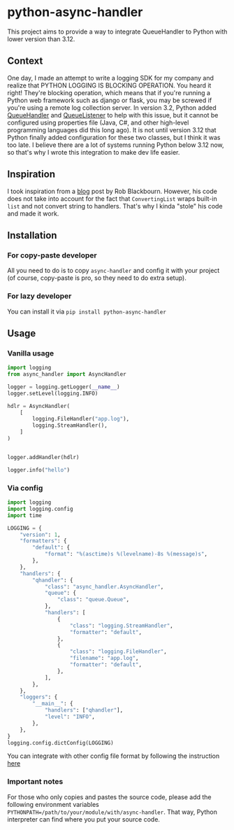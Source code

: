 # python-async-handler

This project aims to provide a way to integrate QueueHandler to Python with lower version than 3.12.

## Context

One day, I made an attempt to write a logging SDK for my company and realize that PYTHON LOGGING IS BLOCKING OPERATION. You heard it right! They're blocking operation, which means that if you're running a Python web framework such as django or flask, you may be screwed if you're using a remote log collection server. In version 3.2, Python added [QueueHandler](https://docs.python.org/3/library/logging.handlers.html#queuehandler) and [QueueListener](https://docs.python.org/3/library/logging.handlers.html#logging.handlers.QueueListener) to help with this issue, but it cannot be configured using properties file (Java, C#, and other high-level programming languages did this long ago). It is not until version 3.12 that Python finally added configuration for these two classes, but I think it was too late. I believe there are a lot of systems running Python below 3.12 now, so that's why I wrote this integration to make dev life easier.

## Inspiration

I took inspiration from a [blog](https://rob-blackbourn.medium.com/how-to-use-python-logging-queuehandler-with-dictconfig-1e8b1284e27a) post by Rob Blackbourn. However, his code does not take into account for the fact that `ConvertingList` wraps built-in `list` and not convert string to handlers. That's why I kinda "stole" his code and made it work.

## Installation

### For copy-paste developer

All you need to do is to copy `async-handler` and config it with your project (of course, copy-paste is pro, so they need to do extra setup).

### For lazy developer

You can install it via `pip install python-async-handler`

## Usage

### Vanilla usage

```python
import logging
from async_handler import AsyncHandler

logger = logging.getLogger(__name__)
logger.setLevel(logging.INFO)

hdlr = AsyncHandler(
    [
        logging.FileHandler("app.log"),
        logging.StreamHandler(),
    ]
)


logger.addHandler(hdlr)

logger.info("hello")
```

### Via config

```python
import logging
import logging.config
import time

LOGGING = {
    "version": 1,
    "formatters": {
        "default": {
            "format": "%(asctime)s %(levelname)-8s %(message)s",
        },
    },
    "handlers": {
        "qhandler": {
            "class": "async_handler.AsyncHandler",
            "queue": {
                "class": "queue.Queue",
            },
            "handlers": [
                {
                    "class": "logging.StreamHandler",
                    "formatter": "default",
                },
                {
                    "class": "logging.FileHandler",
                    "filename": "app.log",
                    "formatter": "default",
                },
            ],
        },
    },
    "loggers": {
        "__main__": {
            "handlers": ["qhandler"],
            "level": "INFO",
        },
    },
}
logging.config.dictConfig(LOGGING)
```

You can integrate with other config file format by following the instruction [here](https://docs.python.org/3/howto/logging.html)

### Important notes

For those who only copies and pastes the source code, please add the following environment variables `PYTHONPATH=/path/to/your/module/with/async-handler`. That way, Python interpreter can find where you put your source code.
